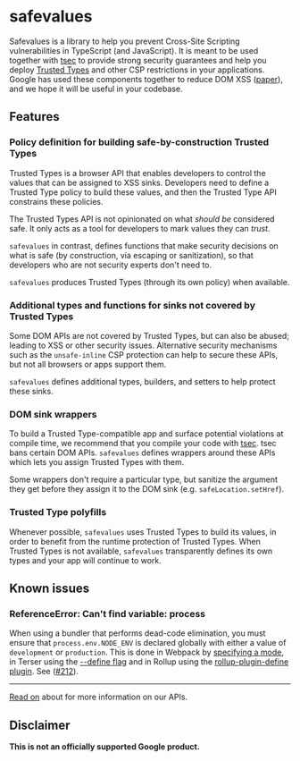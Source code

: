 # safevalues

Safevalues is a library to help you prevent Cross-Site Scripting vulnerabilities
in TypeScript (and JavaScript). It is meant to be used together with
[tsec](https://github.com/googleinterns/tsec) to provide strong security
guarantees and help you deploy
[Trusted Types](https://w3c.github.io/webappsec-trusted-types/dist/spec/) and
other CSP restrictions in your applications. Google has used these components
together to reduce DOM XSS ([paper](https://research.google/pubs/pub49950/)),
and we hope it will be useful in your codebase.

## Features

### Policy definition for building safe-by-construction Trusted Types

Trusted Types is a browser API that enables developers to control the values
that can be assigned to XSS sinks. Developers need to define a Trusted Type
policy to build these values, and then the Trusted Type API constrains these
policies.

The Trusted Types API is not opinionated on what *should be* considered safe. It
only acts as a tool for developers to mark values they can *trust*.

`safevalues` in contrast, defines functions that make security decisions on what
is safe (by construction, via escaping or sanitization), so that developers who
are not security experts don't need to.

`safevalues` produces Trusted Types (through its own policy) when available.

### Additional types and functions for sinks not covered by Trusted Types

Some DOM APIs are not covered by Trusted Types, but can also be abused; leading
to XSS or other security issues. Alternative security mechanisms such as the
`unsafe-inline` CSP protection can help to secure these APIs, but not all
browsers or apps support them.

`safevalues` defines additional types, builders, and setters to help protect
these sinks.

### DOM sink wrappers

To build a Trusted Type-compatible app and surface potential violations at
compile time, we recommend that you compile your code with
[tsec](https://github.com/googleinterns/tsec). tsec bans certain DOM APIs.
`safevalues` defines wrappers around these APIs which lets you assign Trusted
Types with them.

Some wrappers don't require a particular type, but sanitize the argument they
get before they assign it to the DOM sink (e.g. `safeLocation.setHref`).

### Trusted Type polyfills

Whenever possible, `safevalues` uses Trusted Types to build its values, in order
to benefit from the runtime protection of Trusted Types. When Trusted Types is
not available, `safevalues` transparently defines its own types and your app
will continue to work.

## Known issues

### ReferenceError: Can't find variable: process

When using a bundler that performs dead-code elimination, you must ensure that
`process.env.NODE_ENV` is declared globally with either a value of `development`
or `production`. This is done in Webpack by
[specifying a mode](https://webpack.js.org/guides/production/#specify-the-mode),
in Terser using the
[--define flag](https://webpack.js.org/guides/production/#specify-the-mode) and
in Rollup using the
[rollup-plugin-define plugin](https://www.npmjs.com/package/rollup-plugin-define#usage).
See ([#212](https://github.com/google/safevalues/issues/212)).

--------------------------------------------------------------------------------

[Read on](https://github.com/google/safevalues/tree/main/src) about for more
information on our APIs.

## Disclaimer

**This is not an officially supported Google product.**
